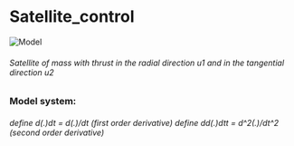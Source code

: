 # Satellite_control
![Model](https://github.com/ArthurShih/Satellite_control/blob/master/figure/Model.png)
###### Satellite of mass with thrust in the radial direction u1 and in the tangential direction u2
### Model system:
###### define d(.)dt = d(.)/dt (first order derivative)  define dd(.)dtt = d^2(.)/dt^2 (second order derivative)
######